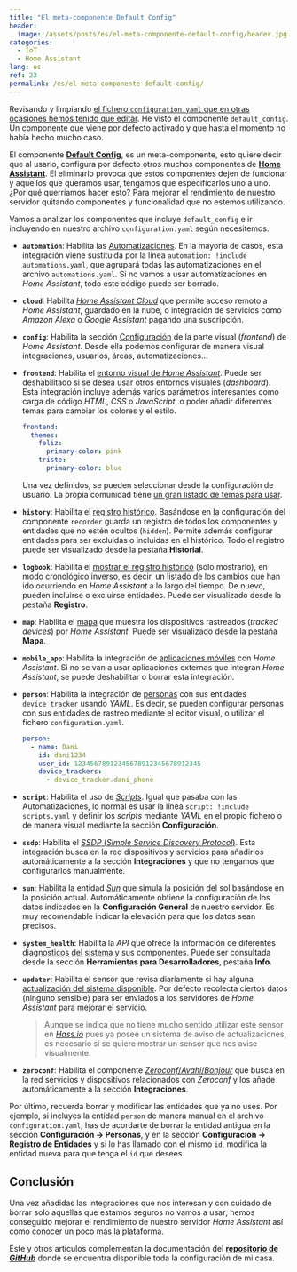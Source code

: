```yaml
---
title: "El meta-componente Default Config"
header:
  image: /assets/posts/es/el-meta-componente-default-config/header.jpg
categories:
  - IoT
  - Home Assistant
lang: es
ref: 23
permalink: /es/el-meta-componente-default-config/
---
```


Revisando y limpiando [el fichero `configuration.yaml` que en otras ocasiones hemos tenido que editar](/es/configura-home-assistant-editando-sus-archivos/). He visto el componente `default_config`. Un componente que viene por defecto activado y que hasta el momento no había hecho mucho caso.

El componente [**Default Config**](https://www.home-assistant.io/integrations/default_config/), es un meta-componente, esto quiere decir que al usarlo, configura por defecto otros muchos componentes de [**Home Assistant**](https://www.home-assistant.io/). El eliminarlo provoca que estos componentes dejen de funcionar y aquellos que queramos usar, tengamos que especificarlos uno a uno. ¿Por qué querríamos hacer esto? Para mejorar el rendimiento de nuestro servidor quitando componentes y funcionalidad que no estemos utilizando.

Vamos a analizar los componentes que incluye `default_config` e ir incluyendo en nuestro archivo `configuration.yaml` según necesitemos.

- **`automation`**: Habilita las [Automatizaciones](https://www.home-assistant.io/integrations/automation/). En la mayoría de casos, esta integración viene sustituida por la línea `automation: !include automations.yaml`, que agrupará todas las automatizaciones en el archivo `automations.yaml`. Si no vamos a usar automatizaciones en *Home Assistant*, todo este código puede ser borrado.
- **`cloud`**: Habilita [*Home Assistant Cloud*](https://www.home-assistant.io/integrations/cloud/) que permite acceso remoto a *Home Assistant*, guardado en la nube, o integración de servicios como *Amazon Alexa* o *Google Assistant* pagando una suscripción.
- **`config`**: Habilita la sección [Configuración](https://www.home-assistant.io/integrations/config/) de la parte visual (*frontend*) de *Home Assistant*. Desde ella podemos configurar de manera visual integraciones, usuarios, áreas, automatizaciones...
- **`frontend`**: Habilita el [entorno visual de *Home Assistant*](https://www.home-assistant.io/integrations/frontend/). Puede ser deshabilitado si se desea usar otros entornos visuales (*dashboard*). Esta integración incluye además varios parámetros interesantes como carga de código *HTML*, *CSS* o *JavaScript*, o poder añadir diferentes temas para cambiar los colores y el estilo.
  
  ```yaml
  frontend:
    themes:
      feliz:
        primary-color: pink
      triste:
        primary-color: blue
  ```

  Una vez definidos, se pueden seleccionar desde la configuración de usuario. La propia comunidad tiene [un gran listado de temas para usar](https://community.home-assistant.io/c/projects/themes).
- **`history`**: Habilita el [registro histórico](https://www.home-assistant.io/integrations/history/). Basándose en la configuración del componente `recorder` guarda un registro de todos los componentes y entidades que no estén ocultos (`hidden`). Permite además configurar entidades para ser excluidas o incluidas en el histórico. Todo el registro puede ser visualizado desde la pestaña **Historial**.
- **`logbook`**: Habilita el [mostrar el registro histórico](https://www.home-assistant.io/integrations/logbook/) (solo mostrarlo), en modo cronológico inverso, es decir, un listado de los cambios que han ido ocurriendo en *Home Assistant* a lo largo del tiempo. De nuevo, pueden incluirse o excluirse entidades. Puede ser visualizado desde la pestaña **Registro**.
- **`map`**: Habilita el [mapa](https://www.home-assistant.io/integrations/map/) que muestra los dispositivos rastreados (*tracked devices*) por *Home Assistant*. Puede ser visualizado desde la pestaña **Mapa**.
- **`mobile_app`**: Habilita la integración de [aplicaciones móviles](https://www.home-assistant.io/integrations/mobile_app/) con *Home Assistant*. Si no se van a usar aplicaciones externas que integran *Home Assistant*, se puede deshabilitar o borrar esta integración.
- **`person`**: Habilita la integración de [personas](https://www.home-assistant.io/integrations/person/) con sus entidades `device_tracker` usando *YAML*. Es decir, se pueden configurar personas con sus entidades de rastreo mediante el editor visual, o utilizar el fichero `configuration.yaml`.

  ```yaml
  person:
    - name: Dani
      id: dani1234
      user_id: 12345678912345678912345678912345
      device_trackers:
        - device_tracker.dani_phone
  ```

- **`script`**: Habilita el uso de [*Scripts*](https://www.home-assistant.io/integrations/script/). Igual que pasaba con las Automatizaciones, lo normal es usar la línea `script: !include scripts.yaml` y definir los *scripts* mediante *YAML* en el propio fichero o de manera visual mediante la sección **Configuración**.
- **`ssdp`**: Habilita el [*SSDP* (*Simple Service Discovery Protocol*)](https://www.home-assistant.io/integrations/ssdp/). Esta integración busca en la red dispositivos y servicios para añadirlos automáticamente a la sección **Integraciones** y que no tengamos que configurarlos manualmente.
- **`sun`**: Habilita la entidad [*Sun*](https://www.home-assistant.io/integrations/sun/) que simula la posición del sol basándose en la posición actual. Automáticamente obtiene la configuración de los datos indicados en la **Configuración General** de nuestro servidor. Es muy recomendable indicar la elevación para que los datos sean precisos.
- **`system_health`**: Habilita la *API* que ofrece la información de diferentes [diagnosticos del sistema](https://www.home-assistant.io/integrations/system_health/) y sus componentes. Puede ser consultada desde la sección **Herramientas para Desarrolladores**, pestaña **Info**.
- **`updater`**: Habilita el sensor que revisa diariamente si hay alguna [actualización del sistema disponible](https://www.home-assistant.io/integrations/updater/). Por defecto recolecta ciertos datos (ninguno sensible) para ser enviados a los servidores de *Home Assistant* para mejorar el servicio.
  > Aunque se indica que no tiene mucho sentido utilizar este sensor en [*Hass.io*](https://www.home-assistant.io/hassio/) pues ya posee un sistema de aviso de actualizaciones, es necesario si se quiere mostrar un sensor que nos avise visualmente.
- **`zeroconf`**: Habilita el componente [*Zeroconf*/*Avahi*/*Bonjour*](https://www.home-assistant.io/integrations/zeroconf/) que busca en la red servicios y dispositivos relacionados con *Zeroconf* y los añade automáticamente a la sección **Integraciones**.

Por último, recuerda borrar y modificar las entidades que ya no uses. Por ejemplo, si incluyes la entidad `person` de manera manual en el archivo `configuration.yaml`, has de acordarte de borrar la entidad antigua en la sección **Configuración -> Personas**, y en la sección **Configuración -> Registro de Entidades** y si lo has llamado con el mismo `id`, modifica la entidad nueva para que tenga el `id` que desees.

## Conclusión

Una vez añadidas las integraciones que nos interesan y con cuidado de borrar solo aquellas que estamos seguros no vamos a usar; hemos conseguido mejorar el rendimiento de nuestro servidor *Home Assistant* así como conocer un poco más la plataforma.

Este y otros artículos complementan la documentación del [**repositorio de *GitHub***](https://github.com/danimart1991/home-assistant-config) donde se encuentra disponible toda la configuración de mi casa.

